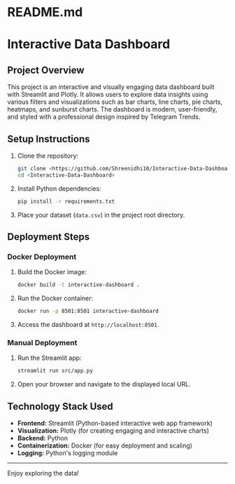 # README.md

# Interactive Data Dashboard

## Project Overview

This project is an interactive and visually engaging data dashboard built with Streamlit and Plotly. It allows users to explore data insights using various filters and visualizations such as bar charts, line charts, pie charts, heatmaps, and sunburst charts. The dashboard is modern, user-friendly, and styled with a professional design inspired by Telegram Trends.

## Setup Instructions

1. Clone the repository:
   ```bash
   git clone <https://github.com/Shreenidhi10/Interactive-Data-Dashboard>
   cd <Interactive-Data-Dashboard>
   ```
2. Install Python dependencies:
   ```bash
   pip install -r requirements.txt
   ```
3. Place your dataset (`data.csv`) in the project root directory.

## Deployment Steps

### Docker Deployment

1. Build the Docker image:
   ```bash
   docker build -t interactive-dashboard .
   ```
2. Run the Docker container:
   ```bash
   docker run -p 8501:8501 interactive-dashboard
   ```
3. Access the dashboard at `http://localhost:8501`.

### Manual Deployment

1. Run the Streamlit app:
   ```bash
   streamlit run src/app.py
   ```
2. Open your browser and navigate to the displayed local URL.

## Technology Stack Used

- **Frontend:** Streamlit (Python-based interactive web app framework)
- **Visualization:** Plotly (for creating engaging and interactive charts)
- **Backend:** Python
- **Containerization:** Docker (for easy deployment and scaling)
- **Logging:** Python's logging module

---

Enjoy exploring the data!
